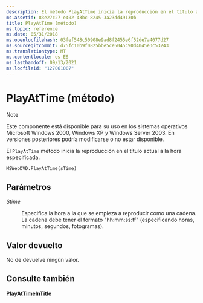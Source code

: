 ```yaml
---
description: El método PlayAtTime inicia la reproducción en el título actual a la hora especificada.
ms.assetid: 83e27c27-e402-43bc-8245-3a23dd49130b
title: PlayAtTime (método)
ms.topic: reference
ms.date: 05/31/2018
ms.openlocfilehash: 03fef548c50908e9ad8f2455e6f52de7a4077d27
ms.sourcegitcommit: d75fc10b9f0825bbe5ce5045c90d4045e3c53243
ms.translationtype: MT
ms.contentlocale: es-ES
ms.lasthandoff: 09/13/2021
ms.locfileid: "127061007"
---
```

# <a name="playattime-method"></a>PlayAtTime (método)

> [!Note]  
> Este componente está disponible para su uso en los sistemas operativos Microsoft Windows 2000, Windows XP y Windows Server 2003. En versiones posteriores podría modificarse o no estar disponible.

 

El `PlayAtTime` método inicia la reproducción en el título actual a la hora especificada.

``` syntax
MSWebDVD.PlayAtTime(sTime)
```

## <a name="parameters"></a>Parámetros

<dl> <dt>

<span id="sTime"></span><span id="stime"></span><span id="STIME"></span>*Stime*
</dt> <dd>

Especifica la hora a la que se empieza a reproducir como una cadena. La cadena debe tener el formato "hh:mm:ss:ff" (especificando horas, minutos, segundos, fotogramas).

</dd> </dl>

## <a name="return-value"></a>Valor devuelto

No de devuelve ningún valor.

## <a name="see-also"></a>Consulte también

<dl> <dt>

[**PlayAtTimeInTitle**](playattimeintitle-method.md)
</dt> </dl>

 

 



